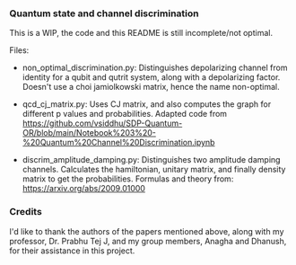 ### Quantum state and channel discrimination

This is a WIP, the code and this README is still incomplete/not optimal. 

Files:
- non_optimal_discrimination.py: Distinguishes depolarizing channel from identity for a qubit and 
qutrit system, along with a depolarizing factor. Doesn't use a choi jamiolkowski matrix, hence the
name non-optimal.

- qcd_cj_matrix.py: Uses CJ matrix, and also computes the graph for different p values and probabilities.
Adapted code from https://github.com/vsiddhu/SDP-Quantum-OR/blob/main/Notebook%203%20-%20Quantum%20Channel%20Discrimination.ipynb

- discrim_amplitude_damping.py: Distinguishes two amplitude damping channels. Calculates the 
hamiltonian, unitary matrix, and finally density matrix to get the probabilities. Formulas and theory
from: https://arxiv.org/abs/2009.01000


### Credits

I'd like to thank the authors of the papers mentioned above, along with my professor, Dr. Prabhu Tej J,
and my group members, Anagha and Dhanush, for their assistance in this project.
